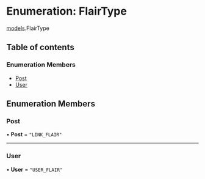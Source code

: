 # Enumeration: FlairType

[models](../modules/models.md).FlairType

## Table of contents

### Enumeration Members

- [Post](models.FlairType.md#post)
- [User](models.FlairType.md#user)

## Enumeration Members

### <a id="post" name="post"></a> Post

• **Post** = `"LINK_FLAIR"`

---

### <a id="user" name="user"></a> User

• **User** = `"USER_FLAIR"`
